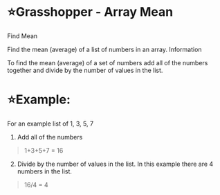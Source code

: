 # :star:Grasshopper - Array Mean

Find Mean

Find the mean (average) of a list of numbers in an array.
Information

To find the mean (average) of a set of numbers add all of the numbers together and divide by the number of values in the list.

# :star:Example:

For an example list of 1, 3, 5, 7

1. Add all of the numbers

> 1+3+5+7 = 16

2. Divide by the number of values in the list. In this example there are 4 numbers in the list.

> 16/4 = 4